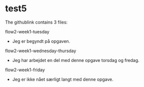 # test5

The githublink contains 3 files:

flow2-week1-tuesday
  - Jeg er begyndt på opgaven.

flow2-week1-wednesday-thursday
  - Jeg har arbejdet en del med denne opgave torsdag og fredag.

flow2-week1-friday
  - Jeg er ikke nået særligt langt med denne opgave.
  
